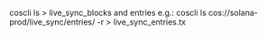 coscli ls > live_sync_blocks and entries e.g.:
coscli ls cos://solana-prod/live_sync/entries/ -r > live_sync_entries.tx